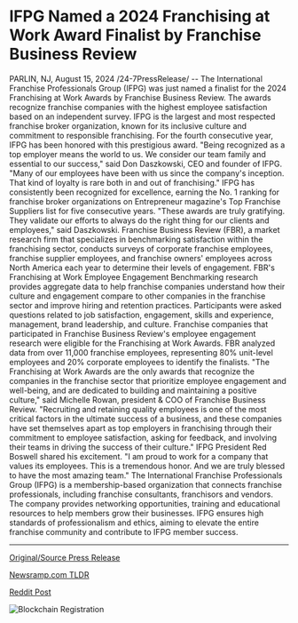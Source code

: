# IFPG Named a 2024 Franchising at Work Award Finalist by Franchise Business Review

PARLIN, NJ, August 15, 2024 /24-7PressRelease/ -- The International Franchise Professionals Group (IFPG) was just named a finalist for the 2024 Franchising at Work Awards by Franchise Business Review. The awards recognize franchise companies with the highest employee satisfaction based on an independent survey.   IFPG is the largest and most respected franchise broker organization, known for its inclusive culture and commitment to responsible franchising. For the fourth consecutive year, IFPG has been honored with this prestigious award. "Being recognized as a top employer means the world to us. We consider our team family and essential to our success," said Don Daszkowski, CEO and founder of IFPG. "Many of our employees have been with us since the company's inception. That kind of loyalty is rare both in and out of franchising."   IFPG has consistently been recognized for excellence, earning the No. 1 ranking for franchise broker organizations on Entrepreneur magazine's Top Franchise Suppliers list for five consecutive years. "These awards are truly gratifying. They validate our efforts to always do the right thing for our clients and employees," said Daszkowski.  Franchise Business Review (FBR), a market research firm that specializes in benchmarking satisfaction within the franchising sector, conducts surveys of corporate franchise employees, franchise supplier employees, and franchise owners' employees across North America each year to determine their levels of engagement.   FBR's Franchising at Work Employee Engagement Benchmarking research provides aggregate data to help franchise companies understand how their culture and engagement compare to other companies in the franchise sector and improve hiring and retention practices. Participants were asked questions related to job satisfaction, engagement, skills and experience, management, brand leadership, and culture.  Franchise companies that participated in Franchise Business Review's employee engagement research were eligible for the Franchising at Work Awards. FBR analyzed data from over 11,000 franchise employees, representing 80% unit-level employees and 20% corporate employees to identify the finalists.   "The Franchising at Work Awards are the only awards that recognize the companies in the franchise sector that prioritize employee engagement and well-being, and are dedicated to building and maintaining a positive culture," said Michelle Rowan, president & COO of Franchise Business Review. "Recruiting and retaining quality employees is one of the most critical factors in the ultimate success of a business, and these companies have set themselves apart as top employers in franchising through their commitment to employee satisfaction, asking for feedback, and involving their teams in driving the success of their culture."   IFPG President Red Boswell shared his excitement. "I am proud to work for a company that values its employees. This is a tremendous honor. And we are truly blessed to have the most amazing team."  The International Franchise Professionals Group (IFPG) is a membership-based organization that connects franchise professionals, including franchise consultants, franchisors and vendors. The company provides networking opportunities, training and educational resources to help members grow their businesses. IFPG ensures high standards of professionalism and ethics, aiming to elevate the entire franchise community and contribute to IFPG member success. 

---

[Original/Source Press Release](https://www.24-7pressrelease.com/press-release/513256/ifpg-named-a-2024-franchising-at-work-award-finalist-by-franchise-business-review)
                    

[Newsramp.com TLDR](None) 



[Reddit Post](https://www.reddit.com/r/AwardsAndRecognition/comments/1esozq7/ifpg_named_finalist_for_2024_franchising_at_work/) 



![Blockchain Registration](https://cdn.newsramp.app/24-7PressRelease/qrcode/248/15/warpLggn.webp)